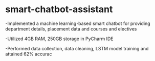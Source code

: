# smart-chatbot-assistant
-Implemented a machine learning-based smart chatbot for providing department details, placement data and courses and electives

-Utilized 4GB RAM, 250GB storage in PyCharm IDE

-Performed data collection, data cleaning, LSTM model training and attained 62% accurac
